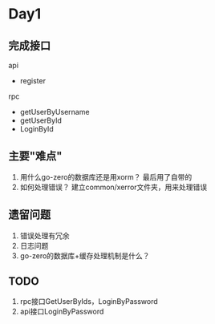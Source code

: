 # Day1

## 完成接口
api
- register

rpc
- getUserByUsername
- getUserById
- LoginById

## 主要"难点"
1. 用什么go-zero的数据库还是用xorm？
   最后用了自带的
2. 如何处理错误？
   建立common/xerror文件夹，用来处理错误

## 遗留问题
1. 错误处理有冗余
2. 日志问题
3. go-zero的数据库+缓存处理机制是什么？

## TODO
1. rpc接口GetUserByIds，LoginByPassword
2. api接口LoginByPassword